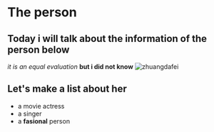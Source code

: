 The person
=
Today i will talk about the information of the person below
- 
*it is an equal evaluation* **but i did not know**
![zhuangdafei](https://i.pinimg.com/originals/73/87/f2/7387f254e5638fe4be1c6cc018cf0a6c.jpg) 

Let's make a list about her 
- 

- a movie actress
- a singer
- a **fasional** person 

